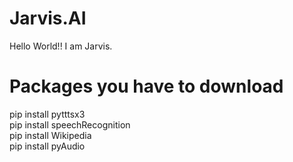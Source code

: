 # Jarvis.AI
Hello World!!  I am Jarvis. 
# Packages you have to download
pip install pytttsx3 </br>
pip install speechRecognition </br>
pip install Wikipedia </br>
pip install pyAudio </br>
